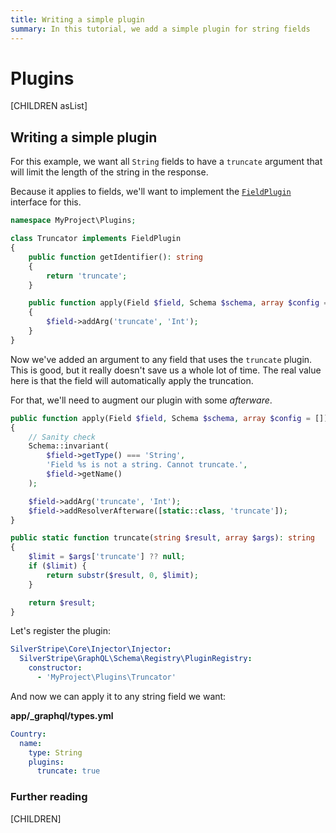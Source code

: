 ```yaml
---
title: Writing a simple plugin
summary: In this tutorial, we add a simple plugin for string fields
---
```


# Plugins

[CHILDREN asList]

## Writing a simple plugin

For this example, we want all `String` fields to have a `truncate` argument that will limit the length of the string
in the response.

Because it applies to fields, we'll want to implement the [`FieldPlugin`](api:SilverStripe\GraphQL\Schema\Interfaces\FieldPlugin)
interface for this.

```php
namespace MyProject\Plugins;

class Truncator implements FieldPlugin
{
    public function getIdentifier(): string
    {
        return 'truncate';
    }

    public function apply(Field $field, Schema $schema, array $config = [])
    {
        $field->addArg('truncate', 'Int');
    }
}
```

Now we've added an argument to any field that uses the `truncate` plugin. This is good, but it really
doesn't save us a whole lot of time. The real value here is that the field will automatically apply the truncation.

For that, we'll need to augment our plugin with some _afterware_.

```php
public function apply(Field $field, Schema $schema, array $config = [])
{
    // Sanity check
    Schema::invariant(
        $field->getType() === 'String',
        'Field %s is not a string. Cannot truncate.',
        $field->getName()
    );

    $field->addArg('truncate', 'Int');
    $field->addResolverAfterware([static::class, 'truncate']);
}

public static function truncate(string $result, array $args): string
{
    $limit = $args['truncate'] ?? null;
    if ($limit) {
        return substr($result, 0, $limit);
    }

    return $result;
}
```

Let's register the plugin:

```yaml
SilverStripe\Core\Injector\Injector:
  SilverStripe\GraphQL\Schema\Registry\PluginRegistry:
    constructor:
      - 'MyProject\Plugins\Truncator'
```

And now we can apply it to any string field we want:

**app/_graphql/types.yml**
```yaml
Country:
  name:
    type: String
    plugins:
      truncate: true
```

### Further reading

[CHILDREN]
